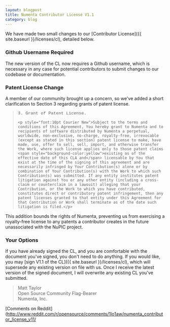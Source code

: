 ```yaml
---
layout: blogpost
title: Numenta Contributor License V1.1
category: blog
---
```


We have made two small changes to our [Contributor License]({{ site.baseurl }}/licenses/cl), detailed below.

### Github Username Required

The new version of the CL now requires a Github username, which is necessary in any case for potential contributors to submit changes to our codebase or documentation.

### Patent License Change

A member of our community brought up a concern, so we've added a short clarification to Section 3 regarding grants of patent license. 

<blockquote>
    <p style="font:10pt Courier New">3. Grant of Patent License.</p>

    <p style="font:10pt Courier New">Subject to the terms and conditions of this Agreement, You hereby grant to Numenta and to recipients of software distributed by Numenta a perpetual, worldwide, non-exclusive, no-charge, royalty-free, irrevocable (except as stated in this section) patent license to make, have made, use, offer to sell, sell, import, and otherwise transfer the Work, where such license applies only to those patent claims <span style="background-color:yellow">existing as of the effective date of this CLA and</span> licensable by You that exist at the time of the signing of this agreement and are necessarily infringed by Your Contribution(s) alone or by combination of Your Contribution(s) with the Work to which such Contribution(s) was submitted. If any entity institutes patent litigation against You or any other entity (including a cross-claim or counterclaim in a lawsuit) alleging that your Contribution, or the Work to which you have contributed, constitutes direct or contributory patent infringement, then any patent licenses granted to that entity under this Agreement for that Contribution or Work shall terminate as of the date such litigation is filed.</p>
</blockquote>

This addition bounds the rights of Numenta, preventing us from exercising a royalty-free license to any patents a contributor creates in the future unassociated with the NuPIC project. 

### Your Options

If you have already signed the CL, and you are comfortable with the document you've signed, you don't need to do anything. If you would like, you may [sign V1.1 of the CL]({{ site.baseurl }}/licenses/cl), which will supersede any existing version on file with us. Once I receive the latest version of the signed document, I will overwrite any existing CL you've submitted.

> Matt Taylor <br/>
> Open Source Community Flag-Bearer <br/>
> Numenta, Inc.

[Comments on Reddit](http://www.reddit.com/r/opensource/comments/1lo1aw/numenta_contributor_license_v11/

